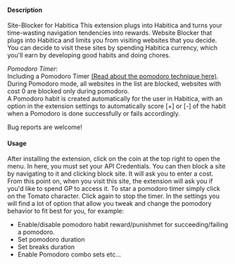 #### Description
Site-Blocker for Habitica This extension plugs into Habitica and turns your time-wasting navigation tendencies into rewards.
Website Blocker that plugs into Habitica and limits you from visiting websites that you decide.
You can decide to visit these sites by spending Habitica currency, which you'll earn by developing good habits and doing chores.

_Pomodoro Timer_:  
Including a Pomodoro Timer [(Read about the pomodoro technique here)](https://habitica.fandom.com/wiki/Pomodoro).  
During Pomodoro mode, all websites in the list are blocked, websites with cost 0 are blocked only during pomodoro.  
A Pomodoro habit is created automatically for the user in Habitica, with an option in the extension settings to automatically score [+] or [-] of the habit when a Pomodoro is done successfully or fails accordingly.

Bug reports are welcome!

#### Usage
After installing the extension, click on the coin at the top right to open the menu. In here, you must set your API Credentials. 
You can then block a site by navigating to it and clicking block site. It will ask you to enter a cost.
From this point on, when you visit this site, the extension will ask you if you'd like to spend GP to access it.
To star a pomodoro timer simply click on the Tomato character. Click again to stop the timer.
In the settings you will find a lot of option that allow you tweak and change the pomodory behavior to fit best for you, for example:
- Enable/disable pomodoro habit reward/punishmet for succeeding/failing a pomodoro.
- Set pomodoro duration
- Set breaks duration
- Enable Pomodoro combo sets etc...

